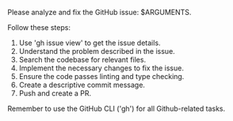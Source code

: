 Please analyze and fix the GitHub issue: $ARGUMENTS.

Follow these steps:
1. Use 'gh issue view' to get the issue details.
2. Understand the problem described in the issue.
3. Search the codebase for relevant files.
4. Implement the necessary changes to fix the issue.
5. Ensure the code passes linting and type checking.
6. Create a descriptive commit message.
7. Push and create a PR.

Remember to use the GitHub CLI ('gh') for all Github-related tasks.
